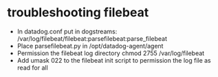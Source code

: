 # troubleshooting filebeat

* In datadog.conf put in dogstreams: /var/log/filebeat/filebeat:parsefilebeat:parse_filebeat
* Place parsefilebeat.py in /opt/datadog-agent/agent
* Permission the filebeat log directory chmod 2755 /var/log/filebeat
* Add umask 022 to the filebeat init script to permission the log file as read for all